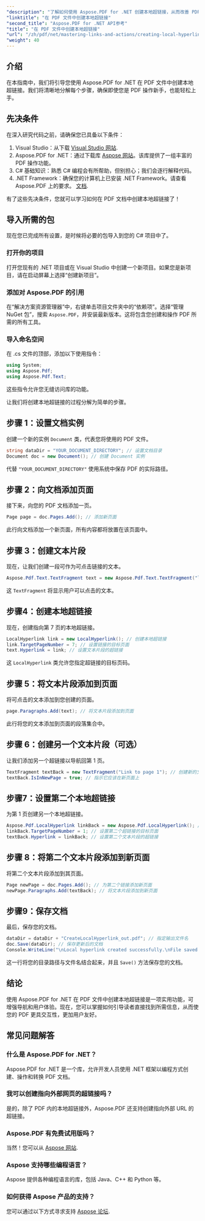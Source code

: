 ```yaml
---
"description": "了解如何使用 Aspose.PDF for .NET 创建本地超链接，从而改善 PDF 文档的导航体验。本教程将分步指导您完成整个过程。"
"linktitle": "在 PDF 文件中创建本地超链接"
"second_title": "Aspose.PDF for .NET API参考"
"title": "在 PDF 文件中创建本地超链接"
"url": "/zh/pdf/net/mastering-links-and-actions/creating-local-hyperlink/"
"weight": 40
---
```


## 介绍

在本指南中，我们将引导您使用 Aspose.PDF for .NET 在 PDF 文件中创建本地超链接。我们将清晰地分解每个步骤，确保即使您是 PDF 操作新手，也能轻松上手。

## 先决条件

在深入研究代码之前，请确保您已具备以下条件：

1. Visual Studio：从下载 [Visual Studio 网站](https://visualstudio。microsoft.com/).
2. Aspose.PDF for .NET：通过下载库 [Aspose 网站](https://releases.aspose.com/pdf/net/)。该库提供了一组丰富的 PDF 操作功能。
3. C# 基础知识：熟悉 C# 编程会有所帮助，但别担心；我们会逐行解释代码。
4. .NET Framework：确保您的计算机上已安装 .NET Framework。请查看 Aspose.PDF 上的要求。 [文档](https://reference。aspose.com/pdf/net/).

有了这些先决条件，您就可以学习如何在 PDF 文档中创建本地超链接了！

## 导入所需的包

现在您已完成所有设置，是时候将必要的包导入到您的 C# 项目中了。

### 打开你的项目

打开您现有的 .NET 项目或在 Visual Studio 中创建一个新项目。如果您是新项目，请在启动屏幕上选择“创建新项目”。

### 添加对 Aspose.PDF 的引用

在“解决方案资源管理器”中，右键单击项目文件夹中的“依赖项”。选择“管理 NuGet 包”，搜索 `Aspose.PDF`，并安装最新版本。这将包含您创建和操作 PDF 所需的所有工具。

### 导入命名空间

在 .cs 文件的顶部，添加以下使用指令：

```csharp
using System;
using Aspose.Pdf;
using Aspose.Pdf.Text;
```

这些指令允许您无缝访问库的功能。

让我们将创建本地超链接的过程分解为简单的步骤。

## 步骤 1：设置文档实例

创建一个新的实例 `Document` 类，代表您将使用的 PDF 文件。

```csharp
string dataDir = "YOUR_DOCUMENT_DIRECTORY"; // 设置文档目录
Document doc = new Document(); // 创建 Document 实例
```

代替 `"YOUR_DOCUMENT_DIRECTORY"` 使用系统中保存 PDF 的实际路径。

## 步骤 2：向文档添加页面

接下来，向您的 PDF 文档添加一页。

```csharp
Page page = doc.Pages.Add(); // 添加新页面
```

此行向文档添加一个新页面，所有内容都将放置在该页面中。

## 步骤 3：创建文本片段

现在，让我们创建一段可作为可点击链接的文本。

```csharp
Aspose.Pdf.Text.TextFragment text = new Aspose.Pdf.Text.TextFragment("link page number test to page 7"); // 创建文本片段
```

这 `TextFragment` 将显示用户可以点击的文本。

## 步骤4：创建本地超链接

现在，创建指向第 7 页的本地超链接。

```csharp
LocalHyperlink link = new LocalHyperlink(); // 创建本地超链接
link.TargetPageNumber = 7; // 设置链接的目标页面
text.Hyperlink = link; // 设置文本片段的超链接
```

这 `LocalHyperlink` 类允许您指定超链接的目标页码。

## 步骤 5：将文本片段添加到页面

将可点击的文本添加到您创建的页面。

```csharp
page.Paragraphs.Add(text); // 将文本片段添加到页面
```

此行将您的文本添加到页面的段落集合中。

## 步骤 6：创建另一个文本片段（可选）

让我们添加另一个超链接以导航回第 1 页。

```csharp
TextFragment textBack = new TextFragment("Link to page 1"); // 创建新的文本片段
textBack.IsInNewPage = true; // 指示它应该在新页面上
```

## 步骤7：设置第二个本地超链接

为第 1 页创建另一个本地超链接。

```csharp
Aspose.Pdf.LocalHyperlink linkBack = new Aspose.Pdf.LocalHyperlink(); // 创建另一个本地超链接
linkBack.TargetPageNumber = 1; // 设置第二个超链接的目标页面
textBack.Hyperlink = linkBack; // 设置第二个文本片段的超链接
```

## 步骤 8：将第二个文本片段添加到新页面

将第二个文本片段添加到其页面。

```csharp
Page newPage = doc.Pages.Add(); // 为第二个链接添加新页面
newPage.Paragraphs.Add(textBack); // 将文本片段添加到新页面
```

## 步骤9：保存文档

最后，保存您的文档。

```csharp
dataDir = dataDir + "CreateLocalHyperlink_out.pdf"; // 指定输出文件名
doc.Save(dataDir); // 保存更新后的文档
Console.WriteLine("\nLocal hyperlink created successfully.\nFile saved at " + dataDir);
```

这一行将您的目录路径与文件名结合起来，并且 `Save()` 方法保存您的文档。

## 结论

使用 Aspose.PDF for .NET 在 PDF 文件中创建本地超链接是一项实用功能，可增强导航和用户体验。现在，您可以掌握如何引导读者直接找到所需信息，从而使您的 PDF 更具交互性，更加用户友好。

## 常见问题解答

### 什么是 Aspose.PDF for .NET？
Aspose.PDF for .NET 是一个库，允许开发人员使用 .NET 框架以编程方式创建、操作和转换 PDF 文档。

### 我可以创建指向外部网页的超链接吗？
是的，除了 PDF 内的本地超链接外，Aspose.PDF 还支持创建指向外部 URL 的超链接。

### Aspose.PDF 有免费试用版吗？
当然！您可以从 [Aspose 网站](https://releases。aspose.com/).

### Aspose 支持哪些编程语言？
Aspose 提供各种编程语言的库，包括 Java、C++ 和 Python 等。

### 如何获得 Aspose 产品的支持？
您可以通过以下方式寻求支持 [Aspose 论坛](https://forum。aspose.com/c/pdf/10).
